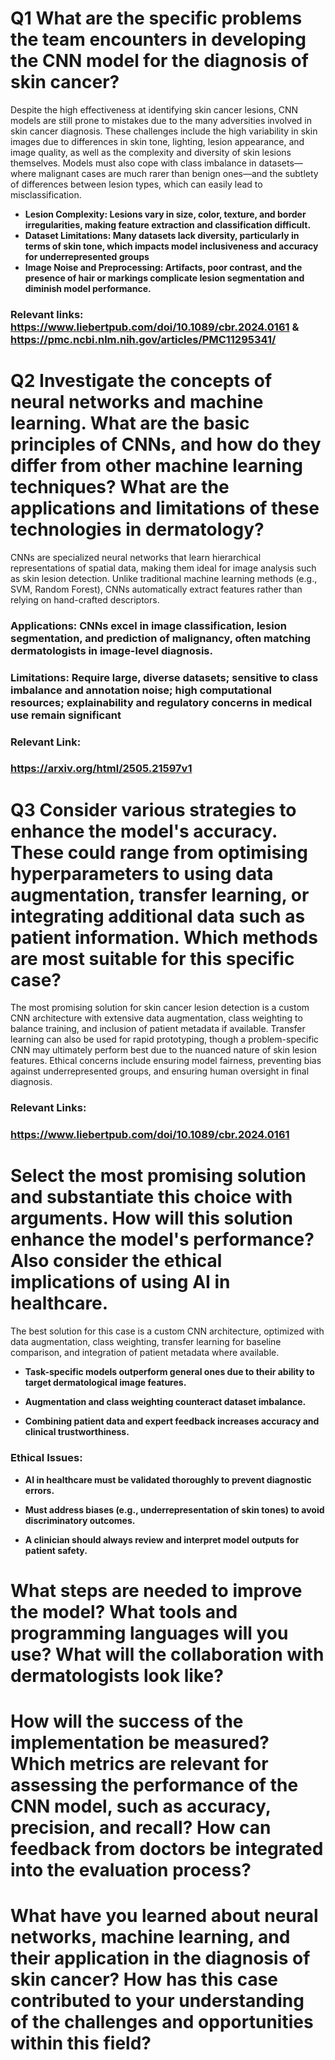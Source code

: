 # Q1 What are the specific problems the team encounters in developing the CNN model for the diagnosis of skin cancer? 

Despite the high effectiveness at identifying skin cancer lesions, CNN models are still prone to mistakes due to the many adversities involved in skin cancer diagnosis. These  challenges include the high variability in skin images due to differences in skin tone, lighting, lesion appearance, and image quality, as well as the complexity and diversity of skin lesions themselves. Models must also cope with class imbalance in datasets—where malignant cases are much rarer than benign ones—and the subtlety of differences between lesion types, which can easily lead to misclassification.

- **Lesion Complexity: Lesions vary in size, color, texture, and border irregularities, making feature extraction and classification difficult.**
- **Dataset Limitations: Many datasets lack diversity, particularly in terms of skin tone, which impacts model inclusiveness and accuracy for underrepresented groups**
- **Image Noise and Preprocessing: Artifacts, poor contrast, and the presence of hair or markings complicate lesion segmentation and diminish model performance.**

### Relevant links: https://www.liebertpub.com/doi/10.1089/cbr.2024.0161 & https://pmc.ncbi.nlm.nih.gov/articles/PMC11295341/


# Q2 Investigate the concepts of neural networks and machine learning. What are the basic principles of CNNs, and how do they differ from other machine learning techniques? What are the applications and limitations of these technologies in dermatology?

CNNs are specialized neural networks that learn hierarchical representations of spatial data, making them ideal for image analysis such as skin lesion detection. Unlike traditional machine learning methods (e.g., SVM, Random Forest), CNNs automatically extract features rather than relying on hand-crafted descriptors. 

### Applications: CNNs excel in image classification, lesion segmentation, and prediction of malignancy, often matching dermatologists in image-level diagnosis.

### Limitations: Require large, diverse datasets; sensitive to class imbalance and annotation noise; high computational resources; explainability and regulatory concerns in medical use remain significant

### Relevant Link: 
### https://arxiv.org/html/2505.21597v1

# Q3 Consider various strategies to enhance the model's accuracy. These could range from optimising hyperparameters to using data augmentation, transfer learning, or integrating additional data such as patient information. Which methods are most suitable for this specific case?

The most promising solution for skin cancer lesion detection is a custom CNN architecture with extensive data augmentation, class weighting to balance training, and inclusion of patient metadata if available. Transfer learning can also be used for rapid prototyping, though a problem-specific CNN may ultimately perform best due to the nuanced nature of skin lesion features. Ethical concerns include ensuring model fairness, preventing bias against underrepresented groups, and ensuring human oversight in final diagnosis.

### Relevant Links: 
### https://www.liebertpub.com/doi/10.1089/cbr.2024.0161
 
# Select the most promising solution and substantiate this choice with arguments. How will this solution enhance the model's performance? Also consider the ethical implications of using AI in healthcare.

The best solution for this case is a custom CNN architecture, optimized with data augmentation, class weighting, transfer learning for baseline comparison, and integration of patient metadata where available.

- **Task-specific models outperform general ones due to their ability to target dermatological image features.**

- **Augmentation and class weighting counteract dataset imbalance.**

- **Combining patient data and expert feedback increases accuracy and clinical trustworthiness.**

### Ethical Issues:

- **AI in healthcare must be validated thoroughly to prevent diagnostic errors.**

- **Must address biases (e.g., underrepresentation of skin tones) to avoid discriminatory outcomes.**

- **A clinician should always review and interpret model outputs for patient safety.**




# What steps are needed to improve the model? What tools and programming languages will you use? What will the collaboration with dermatologists look like?

# How will the success of the implementation be measured? Which metrics are relevant for assessing the performance of the CNN model, such as accuracy, precision, and recall? How can feedback from doctors be integrated into the evaluation process?

# What have you learned about neural networks, machine learning, and their application in the diagnosis of skin cancer? How has this case contributed to your understanding of the challenges and opportunities within this field?
